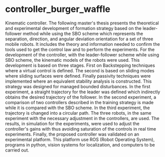 # controller_burger_waffle
Kinematic controller.
The following master's thesis presents the theoretical and experimental development
of formation strategy based on the leader-follower method while using the
SBO scheme which represents the separation, direction, and angular deviation
orientation for a set of three mobile robots. It includes the theory and information
needed to confirm the tools used to get the control law and to perform the
experiments.
For the development of the controller, with the leader-follower scheme while
using SBO scheme, the kinematic models of the robots were used. This development
is based on three stages. First on Backstepping techniques where a virtual
control is defined. The second is based on sliding modes where sliding surfaces
were defined. Finally passivity techniques were implemented where an equivalent
stability analysis is constructed. This strategy was designed for managed bounded
disturbances.
In the first experiment, a straight trajectory for the leader was defined which
indirectly obtains the desired trajectory of the follower. In the second experiment,
a comparison of two controllers described in the training strategy is made while
it is compared with the SBO scheme. In the third experiment, the trajectory is
changed into a circular path. The three robots, in the same experiment with the
necessary adjustment in the controllers, are used.
The results, in simulation for the experiments, were used to adjust the controller's
gains with thus avoiding saturation of the controls in real time experiments.
Finally, the proposed controller was validated on an experimental platform. This
platform use ROS (Robot Operating System), programs in python, vision systems
for localization, and computers to be carried out.
